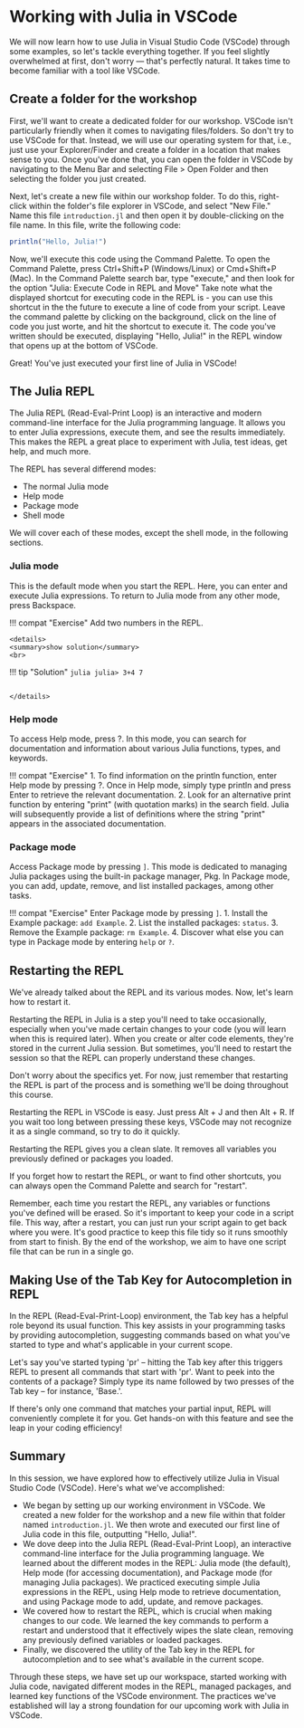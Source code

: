 # Working with Julia in VSCode

We will now learn how to use Julia in Visual Studio Code (VSCode) through some examples, so let's tackle everything together.
If you feel slightly overwhelmed at first, don't worry — that's perfectly natural.
It takes time to become familiar with a tool like VSCode.

## Create a folder for the workshop

First, we'll want to create a dedicated folder for our workshop.
VSCode isn't particularly friendly when it comes to navigating files/folders.
So don't try to use VSCode for that.
Instead, we will use our operating system for that, i.e., just use your Explorer/Finder and create a folder in a location that makes sense to you.
Once you've done that, you can open the folder in VSCode by navigating to the Menu Bar and selecting File > Open Folder and then selecting the folder you just created.

Next, let's create a new file within our workshop folder.
To do this, right-click within the folder's file explorer in VSCode, and select "New File."
Name this file `introduction.jl` and then open it by double-clicking on the file name.
In this file, write the following code:

```julia
println("Hello, Julia!")
```

Now, we'll execute this code using the Command Palette.
To open the Command Palette, press Ctrl+Shift+P (Windows/Linux) or Cmd+Shift+P (Mac).
In the Command Palette search bar, type "execute," and then look for the option "Julia: Execute Code in REPL and Move"
Take note what the displayed shortcut for executing code in the REPL is - you can use this shortcut in the the future to execute a line of code from your script.
Leave the command palette by clicking on the background, click on the line of code you just worte, and hit the shortcut to execute it. The code you've written should be executed, displaying "Hello, Julia!" in the REPL window that opens up at the bottom of VSCode.

Great! You've just executed your first line of Julia in VSCode!

## The Julia REPL

The Julia REPL (Read-Eval-Print Loop) is an interactive and modern command-line interface for the Julia programming language. It allows you to enter Julia expressions, execute them, and see the results immediately.
This makes the REPL a great place to experiment with Julia, test ideas, get help, and much more.

The REPL has several differend modes:
- The normal Julia mode
- Help mode
- Package mode
- Shell mode

We will cover each of these modes, except the shell mode, in the following sections.

### Julia mode

This is the default mode when you start the REPL.
Here, you can enter and execute Julia expressions.
To return to Julia mode from any other mode, press Backspace.

!!! compat "Exercise"
    Add two numbers in the REPL.

```@raw html
<details>
<summary>show solution</summary>
<br>
```
!!! tip "Solution"
    ```julia
    julia> 3+4
    7
    ```
```@setup xxx
```
```@raw html
</details>
```

### Help mode

To access Help mode, press ?. In this mode, you can search for documentation and information about various Julia functions, types, and keywords.

!!! compat "Exercise"
    1. To find information on the println function, enter Help mode by pressing ?. Once in Help mode, simply type println and press Enter to retrieve the relevant documentation.
    2. Look for an alternative print function by entering "print" (with quotation marks) in the search field. Julia will subsequently provide a list of definitions where the string "print" appears in the associated documentation.

### Package mode

Access Package mode by pressing `]`.
This mode is dedicated to managing Julia packages using the built-in package manager, Pkg.
In Package mode, you can add, update, remove, and list installed packages, among other tasks.

!!! compat "Exercise"
    Enter Package mode by pressing `]`.
    1. Install the Example package: `add Example`.
    2. List the installed packages: `status`.
    3. Remove the Example package: `rm Example`.
    4. Discover what else you can type in Package mode by entering `help` or `?`.

## Restarting the REPL

We've already talked about the REPL and its various modes. Now, let's learn how to restart it.

Restarting the REPL in Julia is a step you'll need to take occasionally, especially when you've made certain changes to your code (you will learn when this is required later).
When you create or alter code elements, they're stored in the current Julia session.
But sometimes, you'll need to restart the session so that the REPL can properly understand these changes.

Don't worry about the specifics yet. For now, just remember that restarting the REPL is part of the process and is something we'll be doing throughout this course.

Restarting the REPL in VSCode is easy.
Just press Alt + J and then Alt + R. If you wait too long between pressing these keys, VSCode may not recognize it as a single command, so try to do it quickly.

Restarting the REPL gives you a clean slate. It removes all variables you previously defined or packages you loaded.

If you forget how to restart the REPL, or want to find other shortcuts, you can always open the Command Palette and search for "restart".

Remember, each time you restart the REPL, any variables or functions you've defined will be erased.
So it's important to keep your code in a script file.
This way, after a restart, you can just run your script again to get back where you were.
It's good practice to keep this file tidy so it runs smoothly from start to finish.
By the end of the workshop, we aim to have one script file that can be run in a single go.

## Making Use of the Tab Key for Autocompletion in REPL

In the REPL (Read-Eval-Print-Loop) environment, the Tab key has a helpful role beyond its usual function.
This key assists in your programming tasks by providing autocompletion, suggesting commands based on what you've started to type and what's applicable in your current scope.

Let's say you've started typing 'pr' – hitting the Tab key after this triggers REPL to present all commands that start with 'pr'.
Want to peek into the contents of a package?
Simply type its name followed by two presses of the Tab key – for instance, 'Base.<tab><tab>'.

If there's only one command that matches your partial input, REPL will conveniently complete it for you.
Get hands-on with this feature and see the leap in your coding efficiency!


## Summary

In this session, we have explored how to effectively utilize Julia in Visual Studio Code (VSCode). Here's what we've accomplished:

- We began by setting up our working environment in VSCode. We created a new folder for the workshop and a new file within that folder named `introduction.jl`. We then wrote and executed our first line of Julia code in this file, outputting "Hello, Julia!".
- We dove deep into the Julia REPL (Read-Eval-Print Loop), an interactive command-line interface for the Julia programming language. We learned about the different modes in the REPL: Julia mode (the default), Help mode (for accessing documentation), and Package mode (for managing Julia packages). We practiced executing simple Julia expressions in the REPL, using Help mode to retrieve documentation, and using Package mode to add, update, and remove packages.
- We covered how to restart the REPL, which is crucial when making changes to our code. We learned the key commands to perform a restart and understood that it effectively wipes the slate clean, removing any previously defined variables or loaded packages.
- Finally, we discovered the utility of the Tab key in the REPL for autocompletion and to see what's available in the current scope.

Through these steps, we have set up our workspace, started working with Julia code, navigated different modes in the REPL, managed packages, and learned key functions of the VSCode environment. The practices we've established will lay a strong foundation for our upcoming work with Julia in VSCode.
